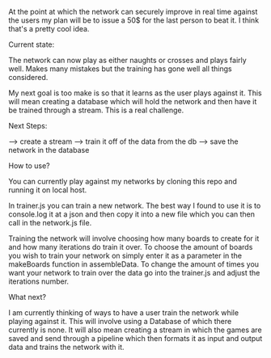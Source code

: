 At the point at which the network can securely improve in real time against the users
my plan will be to issue a 50$ for the last person to beat it. I think that's a pretty
cool idea.


Current state:

The network can now play as either naughts or crosses and plays fairly well.
Makes many mistakes but the training has gone well all things considered.

My next goal is too make is so that it learns as the user plays against it. This
will mean creating a database which will hold the network and then have it be trained
through a stream. This is a real challenge.

Next Steps:

  --> create a stream
  --> train it off of the data from the db
  --> save the network in the database

How to use?

You can currently play against my networks by cloning this repo and running it on local host.

In trainer.js you can train a new network. The best way I found to use it is to
console.log it at a json and then copy it into a new file which you can then call
in the network.js file.

Training the network will involve choosing how many boards to create for it
and how many iterations do train it over. To choose the amount of boards you wish
to train your network on simply enter it as a parameter in the makeBoards function
in assembleData. To change the amount of times you want your network to train over
the data go into the trainer.js and adjust the iterations number.


What next?

I am currently thinking of ways to have a user train the network while playing
against it. This will involve using a Database of which there currently is none.
It will also mean creating a stream in which the games are saved and send through
a pipeline which then formats it as input and output data and trains the network
with it.
